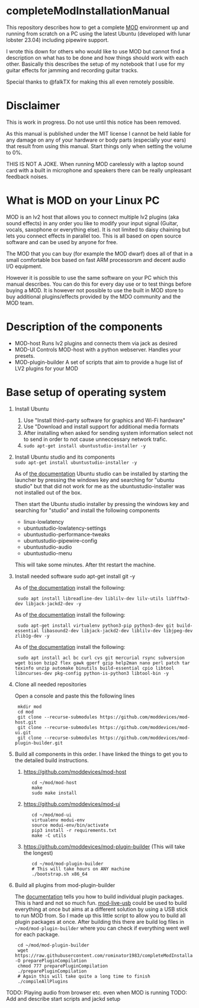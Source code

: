 # completeModInstallationManual

This repository describes how to get a complete [MOD](https://github.com/moddevices) environment up and running from scratch on a PC using the latest Ubuntu (developed with lunar lobster 23.04) including pipewire support.

I wrote this down for others who would like to use MOD but cannot find a description on what has to be done and how things should work with each other. Basically this describes the setup of my notebook that I use for my guitar effects for jamming and recording guitar tracks. 

Special thanks to @falkTX for making this all even remotely possible.

# Disclaimer

This is work in progress. Do not use until this notice has been removed.

As this manual is published under the MIT license I cannot be held liable for any damage on any of your hardware or body parts (especially your ears) that result from using this manual. Start things only when setting the volume to 0%.

THIS IS NOT A JOKE. When running MOD carelessly with a laptop sound card with a built in microphone and speakers there can be really unpleasant feedback noises.

# What is MOD on your Linux PC
MOD is an lv2 host that allows you to connect multiple lv2 plugins (aka sound effects) in any order you like to modify your input signal (Guitar, vocals, saxophone or everything else). It is not limited to daisy chaining but lets you connect effects in parallel too. This is all based on open source software and can be used by anyone for free.

The MOD that you can buy (for example the MOD dwarf) does all of that in a small comfortable box based on fast ARM processorsm and decent audio I/O equipment.

However it is possible to use the same software on your PC which this manual describes. You can do this for every day use or to test things before buying a MOD.
It is however not possible to use the built in MOD store to buy additional plugins/effects provided by the MDO community and the MOD team.

# Description of the components

* MOD-host
    Runs lv2 plugins and connects them via jack as desired
* MOD-UI
    Controls MOD-host with a python webserver. Handles your presets.
* MOD-plugin-builder
    A set of scripts that aim to provide a huge list of LV2 plugins for your MOD

# Base setup of operating system
1. Install Ubuntu
     1. Use "Install third-party software for graphics and Wi-Fi hardware"
     2. Use "Download and install support for additional media formats
     3. After installing when asked for sending system information select not to send in order to not cause unneccessary network trafic.
     4. `sudo apt-get install ubuntustudio-installer -y`
2. Install Ubuntu studio and its components   
    `sudo apt-get install ubuntustudio-installer -y`

    As of [the documentation](https://ubuntustudio.org/ubuntu-studio-installer/) Ubuntu studio can be installed by starting the launcher by pressing the windows key and searching for "ubuntu studio" but that did not work for me as the ubuntustudio-installer was not installed out of the box.

    Then start the Ubuntu studio installer by pressing the windows key and searching for "studio" and install the following components
    * linux-lowlatency
    * ubuntustudio-lowlatency-settings
    * ubuntustudio-performance-tweaks
    * ubuntustudio-pipewire-config
    * ubuntustudio-audio
    * ubuntustudio-menu
    
    This will take some minutes. After tht restart the machine.

3. Install needed software
        sudo apt-get install git  -y
    
    As of [the documentation](https://github.com/moddevices/mod-host) install the following:
    
        sudo apt install libreadline-dev liblilv-dev lilv-utils libfftw3-dev libjack-jackd2-dev -y
    
    As of [the documentation](https://github.com/moddevices/mod-ui) install the following:
    
        sudo apt-get install virtualenv python3-pip python3-dev git build-essential libasound2-dev libjack-jackd2-dev liblilv-dev libjpeg-dev zlib1g-dev -y
    As of [the documentation](https://github.com/moddevices/mod-plugin-builder) install the following:
    
        sudo apt install acl bc curl cvs git mercurial rsync subversion wget bison bzip2 flex gawk gperf gzip help2man nano perl patch tar texinfo unzip automake binutils build-essential cpio libtool libncurses-dev pkg-config python-is-python3 libtool-bin -y

4. Clone all needed repositories

    Open a console and paste this the following lines

        mkdir mod
        cd mod
        git clone --recurse-submodules https://github.com/moddevices/mod-host.git
        git clone --recurse-submodules https://github.com/moddevices/mod-ui.git
        git clone --recurse-submodules https://github.com/moddevices/mod-plugin-builder.git

5. Build all components in this order. I have linked the things to get you to the detailed build instructions.
     1. https://github.com/moddevices/mod-host
    
               cd ~/mod/mod-host
               make
               sudo make install
    
     2. https://github.com/moddevices/mod-ui

               cd ~/mod/mod-ui
               virtualenv modui-env
               source modui-env/bin/activate
               pip3 install -r requirements.txt
               make -C utils

     3. https://github.com/moddevices/mod-plugin-builder (This will take the longest)

               cd ~/mod/mod-plugin-builder
               # This will take hours on ANY machine
               ./bootstrap.sh x86_64

6. Build all plugins from mod-plugin-builder

    The [documentation](https://github.com/moddevices/mod-plugin-builder) tells you how to build individual plugin packages.
    This is hard and not so much fun. [mod-live-usb](https://github.com/moddevices/mod-live-usb) could be used to build everything at once but aims at a different solution by using a USB stick to run MOD from.
    So I made up this little script to allow you to build all plugin packages at once.
    After building this there are build log files in `~/mod/mod-plugin-builder` where you can check if everything went well for each package.

        cd ~/mod/mod-plugin-builder
        wget https://raw.githubusercontent.com/rominator1983/completeModInstallationManual/main/preparePluginCompilation -O preparePluginCompilation
        chmod 777 preparePluginCompilation
        ./preparePluginCompilation
        # Again this will take quite a long time to finish
        ./compileAllPlugins


TODO: Playing audio from browser etc. even when MOD is running
TODO: Add and describe start scripts and jackd setup
